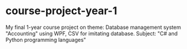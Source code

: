 # course-project-year-1
My final 1-year course project on theme: Database management system "Accounting" using WPF, CSV for imitating database. Subject: "C# and Python programming languages"
